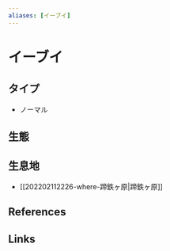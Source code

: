 ```yaml
---
aliases: [イーブイ]
---
```

# イーブイ

## タイプ

- ノーマル

## 生態



## 生息地

- [[202202112226-where-蹄鉄ヶ原|蹄鉄ヶ原]]

## References



## Links


